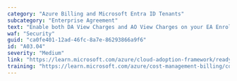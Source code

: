 ```yaml
---
category: "Azure Billing and Microsoft Entra ID Tenants"
subcategory: "Enterprise Agreement"
text: "Enable both DA View Charges and AO View Charges on your EA Enrollments to allow users with the correct perms review Cost and Billing Data."
waf: "Security"
guid: "ca0fe401-12ad-46fc-8a7e-86293866a9f6"
id: "A03.04"
severity: "Medium"
link: "https://learn.microsoft.com/azure/cloud-adoption-framework/ready/landing-zone/design-area/azure-billing-enterprise-agreement#design-recommendations"
training: "https://learn.microsoft.com/azure/cost-management-billing/costs/assign-access-acm-data#enable-access-to-costs-in-the-azure-portal"
---
```

